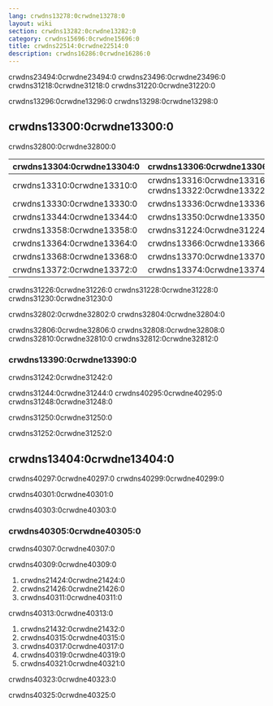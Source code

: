 ```yaml
---
lang: crwdns13278:0crwdne13278:0
layout: wiki
section: crwdns13282:0crwdne13282:0
category: crwdns15696:0crwdne15696:0
title: crwdns22514:0crwdne22514:0
description: crwdns16286:0crwdne16286:0
---
```


crwdns23494:0crwdne23494:0 crwdns23496:0crwdne23496:0 crwdns31218:0crwdne31218:0 crwdns31220:0crwdne31220:0

crwdns13296:0crwdne13296:0 crwdns13298:0crwdne13298:0

## crwdns13300:0crwdne13300:0
crwdns32800:0crwdne32800:0

| crwdns13304:0crwdne13304:0 | crwdns13306:0crwdne13306:0                            |
| -------------------------- | ----------------------------------------------------- |
| crwdns13310:0crwdne13310:0 | crwdns13316:0crwdne13316:0 crwdns13322:0crwdne13322:0 |
| crwdns13330:0crwdne13330:0 | crwdns13336:0crwdne13336:0                            |
| crwdns13344:0crwdne13344:0 | crwdns13350:0crwdne13350:0                            |
| crwdns13358:0crwdne13358:0 | crwdns31224:0crwdne31224:0                            |
| crwdns13364:0crwdne13364:0 | crwdns13366:0crwdne13366:0                            |
| crwdns13368:0crwdne13368:0 | crwdns13370:0crwdne13370:0                            |
| crwdns13372:0crwdne13372:0 | crwdns13374:0crwdne13374:0                            |

crwdns31226:0crwdne31226:0 crwdns31228:0crwdne31228:0 crwdns31230:0crwdne31230:0

crwdns32802:0crwdne32802:0 crwdns32804:0crwdne32804:0

crwdns32806:0crwdne32806:0 crwdns32808:0crwdne32808:0 crwdns32810:0crwdne32810:0 crwdns32812:0crwdne32812:0

### crwdns13390:0crwdne13390:0
crwdns31242:0crwdne31242:0

crwdns31244:0crwdne31244:0 crwdns40295:0crwdne40295:0 crwdns31248:0crwdne31248:0

crwdns31250:0crwdne31250:0

crwdns31252:0crwdne31252:0


## crwdns13404:0crwdne13404:0
crwdns40297:0crwdne40297:0 crwdns40299:0crwdne40299:0

crwdns40301:0crwdne40301:0

crwdns40303:0crwdne40303:0

### crwdns40305:0crwdne40305:0
crwdns40307:0crwdne40307:0

crwdns40309:0crwdne40309:0
1. crwdns21424:0crwdne21424:0
1. crwdns21426:0crwdne21426:0
1. crwdns40311:0crwdne40311:0

crwdns40313:0crwdne40313:0
1. crwdns21432:0crwdne21432:0
1. crwdns40315:0crwdne40315:0
1. crwdns40317:0crwdne40317:0
1. crwdns40319:0crwdne40319:0
1. crwdns40321:0crwdne40321:0

crwdns40323:0crwdne40323:0

crwdns40325:0crwdne40325:0
